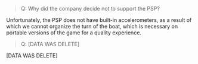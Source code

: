 > Q: Why did the company decide not to support the PSP?

Unfortunately, the PSP does not have built-in accelerometers, as a result of which we cannot organize the turn of the boat, which is necessary on portable versions of the game for a quality experience.



> Q: [DATA WAS DELETE]

[DATA WAS DELETE]



